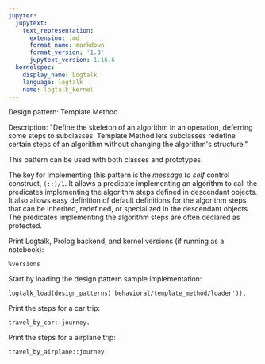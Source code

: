 ```yaml
---
jupyter:
  jupytext:
    text_representation:
      extension: .md
      format_name: markdown
      format_version: '1.3'
      jupytext_version: 1.16.6
  kernelspec:
    display_name: Logtalk
    language: logtalk
    name: logtalk_kernel
---
```


<!--
________________________________________________________________________

This file is part of Logtalk <https://logtalk.org/>  
SPDX-FileCopyrightText: 1998-2025 Paulo Moura <pmoura@logtalk.org>  
SPDX-License-Identifier: Apache-2.0

Licensed under the Apache License, Version 2.0 (the "License");
you may not use this file except in compliance with the License.
You may obtain a copy of the License at

    http://www.apache.org/licenses/LICENSE-2.0

Unless required by applicable law or agreed to in writing, software
distributed under the License is distributed on an "AS IS" BASIS,
WITHOUT WARRANTIES OR CONDITIONS OF ANY KIND, either express or implied.
See the License for the specific language governing permissions and
limitations under the License.
________________________________________________________________________
-->

Design pattern:
	Template Method

Description:
	"Define the skeleton of an algorithm in an operation, deferring
	some steps to subclasses. Template Method lets subclasses redefine
	certain steps of an algorithm without changing the algorithm's
	structure."

This pattern can be used with both classes and prototypes.

The key for implementing this pattern is the *message to self* control
construct, `(::)/1`. It allows a predicate implementing an algorithm to
call the predicates implementing the algorithm steps defined in descendant
objects. It also allows easy definition of default definitions for the
algorithm steps that can be inherited, redefined, or specialized in the
descendant objects. The predicates implementing the algorithm steps are
often declared as protected.

Print Logtalk, Prolog backend, and kernel versions (if running as a notebook):

```logtalk
%versions
```

Start by loading the design pattern sample implementation:

```logtalk
logtalk_load(design_patterns('behavioral/template_method/loader')).
```

Print the steps for a car trip:

```logtalk
travel_by_car::journey.
```

<!--
Rent a car
Put book, pajamas, and toothbrush in luggage
Drive car to destination
Put book and pajamas in nightstand and toothbrush in bathroom

true.
-->

Print the steps for a airplane trip:

```logtalk
travel_by_airplane::journey.
```

<!--
Make a flight reservation
Put book, pajamas, and toothbrush in luggage
Check luggage weight against airline policy
Go to the airport and board the airplane
Put book and pajamas in nightstand and toothbrush in bathroom

true.
-->
